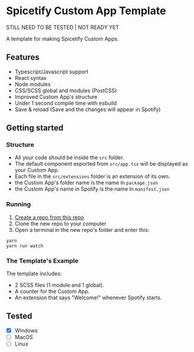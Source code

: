 # Spicetify Custom App Template
STILL NEED TO BE TESTED | NOT READY YET

A template for making Spicetify Custom Apps.

## Features
- Typescript/Javascript support
- React syntax
- Node modules
- CSS/SCSS global and modules (PostCSS)
- Improved Custom App's structure 
- Under 1 second compile time with esbuild
- Save & reload (Save and the changes will appear in Spotify)

## Getting started
### Structure
- All your code should be inside the `src` folder.  
- The default component exported from `src/app.tsx` will be displayed as your Custom App.  
- Each file in the `src/extensions` folder is an extension of its own.  
- the Custom App's folder name is the name in `package.json`
- the Custom App's name in Spotify is the name in `manifest.json`

### Running
1. [Create a repo from this repo](https://github.com/FlafyDev/spicetify-custom-app/generate)
2. Clone the new repo to your computer
3. Open a terminal in the new repo's folder and enter this:
```
yarn
yarn run watch
```

### The Template's Example
The template includes:
- 2 SCSS files (1 module and 1 global).
- A counter for the Custom App.
- An extension that says "Welcome!" whenever Spotify starts.

## Tested
- [x] Windows
- [ ] MacOS
- [ ] Linux
